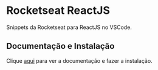 # Rocketseat ReactJS

Snippets da Rocketseat para ReactJS no VSCode.

## Documentação e Instalação

Clique [aqui](https://marketplace.visualstudio.com/items?itemName=rocketseat.RocketseatReactJS) para ver a documentação e fazer a instalação.
